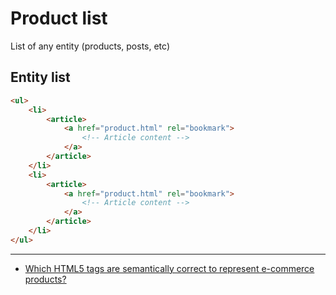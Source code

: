 # Product list

List of any entity (products, posts, etc)

## Entity list
```html
<ul>
    <li>
        <article>
            <a href="product.html" rel="bookmark">
                <!-- Article content -->
            </a>
        </article>
    </li>
    <li>
        <article>
            <a href="product.html" rel="bookmark">
                <!-- Article content -->
            </a>
        </article>
    </li>
</ul>
```

---

* [Which HTML5 tags are semantically correct to represent e-commerce products?](https://stackoverflow.com/questions/46259821/which-html5-tags-are-semantically-correct-to-represent-e-commerce-products)